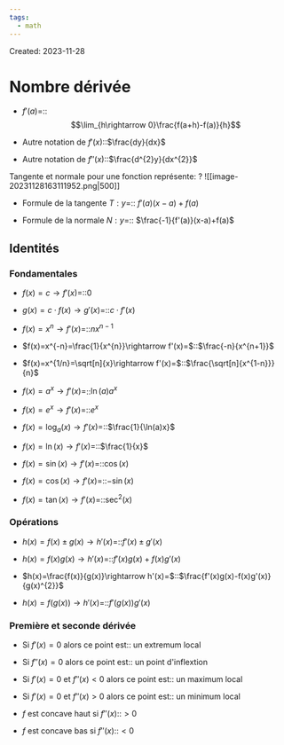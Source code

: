 ```yaml
---
tags:
  - math
---
```

Created: 2023-11-28

# Nombre dérivée
- $f'(a)$=::$$\lim_{h\rightarrow 0}\frac{f(a+h)-f(a)}{h}$$
<!--SR:!2024-02-11,40,230-->
- Autre notation de $f'(x)$::$\frac{dy}{dx}$
<!--SR:!2024-02-20,51,250-->
- Autre notation de $f''(x)$::$\frac{d^{2}y}{dx^{2}}$
<!--SR:!2024-01-16,14,185-->

Tangente et normale pour une fonction représente:
?
![[image-20231128163111952.png|500]]
<!--SR:!2024-02-18,51,250-->

- Formule de la tangente $T:y$=:: $f'(a)(x-a)+f(a)$
<!--SR:!2024-01-30,33,230-->
- Formule de la normale $N:y$=:: $\frac{-1}{f'(a)}(x-a)+f(a)$
<!--SR:!2024-02-07,38,230-->


## Identités
### Fondamentales
- $f(x)=c\rightarrow f'(x)=$::$0$
<!--SR:!2024-02-03,39,250-->
- $g(x)=c\cdot f(x)\rightarrow g'(x)=$::$c\cdot f'(x)$
<!--SR:!2024-02-01,39,250-->
- $f(x)=x^{n}\rightarrow f'(x)=$::$nx^{n-1}$
<!--SR:!2024-03-08,62,250-->
- $f(x)=x^{-n}=\frac{1}{x^{n}}\rightarrow f'(x)=$::$\frac{-n}{x^{n+1}}$
<!--SR:!2024-02-02,31,225-->
- $f(x)=x^{1/n}=\sqrt[n]{x}\rightarrow f'(x)=$::$\frac{\sqrt[n]{x^{1-n}}}{n}$
<!--SR:!2024-01-22,19,225-->
- $f(x)=a^{x}\rightarrow f'(x)=$::$\ln(a)a^{x}$
<!--SR:!2024-01-14,17,190-->
- $f(x)=e^{x}\rightarrow f'(x)=$::$e^{x}$
<!--SR:!2024-03-03,59,250-->
- $f(x)=\log_{a}(x)\rightarrow f'(x)=$::$\frac{1}{\ln(a)x}$
<!--SR:!2024-01-17,20,190-->
- $f(x)=\ln(x)\rightarrow f'(x)=$::$\frac{1}{x}$
<!--SR:!2024-02-04,40,250-->
- $f(x)=\sin(x)\rightarrow f'(x)=$::$\cos(x)$
<!--SR:!2024-02-02,41,250-->
- $f(x)=\cos(x)\rightarrow f'(x)=$::$-\sin(x)$
<!--SR:!2024-03-01,57,250-->
- $f(x)=\tan(x)\rightarrow f'(x)=$::$\sec^{2}(x)$
<!--SR:!2024-02-01,39,250-->

### Opérations
- $h(x)=f(x)\pm g(x)\rightarrow h'(x)=$::$f'(x)\pm g'(x)$
<!--SR:!2024-02-05,41,250-->
- $h(x)=f(x)g(x)\rightarrow h'(x)=$::$f'(x)g(x)+f(x)g'(x)$
<!--SR:!2024-01-30,38,250-->
- $h(x)=\frac{f(x)}{g(x)}\rightarrow h'(x)=$::$\frac{f'(x)g(x)-f(x)g'(x)}{g(x)^{2}}$
<!--SR:!2024-02-10,40,230-->
- $h(x)=f(g(x))\rightarrow h'(x)=$::$f'(g(x))g'(x)$
<!--SR:!2024-01-14,25,230-->

### Première et seconde dérivée
- Si $f'(x)=0$ alors ce point est:: un extremum local
<!--SR:!2024-01-25,23,240-->
- Si $f''(x)=0$ alors ce point est:: un point d'inflextion
<!--SR:!2024-01-11,16,240-->
- Si $f'(x)=0$ et $f''(x)<0$ alors ce point est:: un maximum local
<!--SR:!2024-01-19,18,240-->
- Si $f'(x)=0$ et $f''(x)>0$ alors ce point est:: un minimum local
<!--SR:!2024-02-13,36,240-->
- $f$ est concave haut si $f''(x)$::$>0$
<!--SR:!2024-01-11,2,199-->
- $f$ est concave bas si $f''(x)$::$<0$
<!--SR:!2024-01-23,13,239-->
